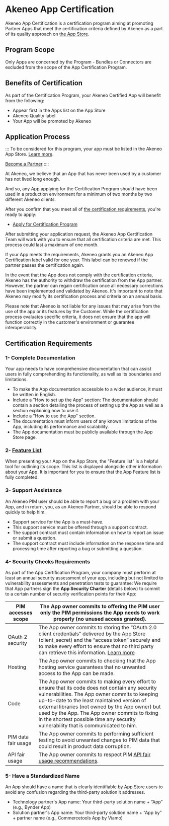 # Akeneo App Certification

Akeneo App Certification is a certification program aiming at promoting Partner Apps that meet the certification criteria defined by Akeneo as a part of its quality approach on [the App Store](https://apps.akeneo.com/apps).

## Program Scope

Only Apps are concerned by the Program - Bundles or Connectors are excluded from the scope of the App Certification Program.

## Benefits of Certification

As part of the Certification Program, your Akeneo Certified App will benefit from the following:
- Appear first in the Apps list on the App Store
- Akeneo Quality label
- Your App will be promoted by Akeneo

## Application Process
::: To be considered for this program, your app must be listed in the Akeneo App Store. [Learn more](https://api.akeneo.com/app-portal/publish-your-app.html).

[Become a Partner](https://www.akeneo.com/become-an-akeneo-partner/) ::::

At Akeneo, we believe that an App that has never been used by a customer has not lived long enough.

And so, any App applying for the Certification Program should have been used in a production environment for a minimum of two months by two different Akeneo clients.

After you confirm that you meet all of [the certification requirements](#certification-requirements), you're ready to apply:

- [Apply for Certification Program](https://apps-support.akeneo.com/)

After submitting your application request, the Akeneo App Certification Team will work with you to ensure that all certification criteria are met. This process could last a maximum of one month.

If your App meets the requirements, Akeneo grants you an Akeneo App Certification label valid for one year. This label can be renewed if the partner passes the certification again.

In the event that the App does not comply with the certification criteria, Akeneo has the authority to withdraw the certification from the App partner. However, the partner can regain certification once all necessary corrections have been implemented and validated by Akeneo. It's important to note that Akeneo may modify its certification process and criteria on an annual basis.

Please note that Akeneo is not liable for any issues that may arise from the use of the app or its features by the Customer. While the certification process evaluates specific criteria, it does not ensure that the app will function correctly in the customer's environment or guarantee interoperability.

## Certification Requirements

### 1- Complete Documentation

Your app needs to have comprehensive documentation that can assist users in fully comprehending its functionality, as well as its boundaries and limitations.
- To make the App documentation accessible to a wider audience, it must be written in English.
- Include a "How to set up the App" section: The documentation should contain a section detailing the process of setting up the App as well as a section explaining how to use it.
- Include a "How to use the App" section.
- The documentation must inform users of any known limitations of the App, including its performance and scalability.
- The App documentation must be publicly available through the App Store page.

### 2- [Feature List](https://api.akeneo.com/app-portal/manage-app-information.html#feature-list)

When presenting your App on the App Store, the "Feature list" is a helpful tool for outlining its scope. This list is displayed alongside other information about your App.
It is important for you to ensure that the App Feature list is fully completed.

### 3- Support Assistance

An Akeneo PIM user should be able to report a bug or a problem with your App, and in return, you, as an Akeneo Partner, should be able to respond quickly to help him.
- Support service for the App is a must-have.
- This support service must be offered through a support contract.
- The support contract must contain information on how to report an issue or submit a question.
- The support contract must include information on the response time and processing time after reporting a bug or submitting a question.

### 4- Security Checks Requirements

As part of the App Certification Program, your company must perform at least an annual security assessment of your app, including but not limited to vulnerability assessments and penetration tests to guarantee:
We require that App partners sign the **App Security Charter** (details below) to commit to a certain number of security verification points for their App:

| PIM accesses scope | The App owner commits to offering the PIM user only the PIM permissions the App needs to work properly (no unused access granted). |
|----------------------|--------------------------------------------------------------------------------------------------------------------------------|
| OAuth 2 security   | The App owner commits to storing the “OAuth 2.0 client credentials” delivered by the App Store (client_secret) and the “access token” securely and to make every effort to ensure that no third party can retrieve this information. [Learn more](https://api.akeneo.com/apps/authentication-and-authorization.html#oauth-20) |
| Hosting                | The App owner commits to checking that the App hosting service guarantees that no unwanted access to the App can be made. |
| Code                    | The App owner commits to making every effort to ensure that its code does not contain any security vulnerabilities. The App owner commits to keeping up-to-date to the least maintained version of external libraries (not owned by the App owner) but used by the App. The App owner commits to fixing in the shortest possible time any security vulnerability that is communicated to him. |
| PIM data fair usage | The App owner commits to performing sufficient testing to avoid unwanted changes to PIM data that could result in product data corruption. |
| API fair usage        | The App owner commits to respect PIM [API fair usage recommendations](https://api.akeneo.com/documentation/overview.html#fair-usage-protection). |

### 5- Have a Standardized Name

An App should have a name that is clearly identifiable by App Store users to avoid any confusion regarding the third-party solution it addresses.
- Technology partner's App name: Your third-party solution name + “App” (e.g., Bynder App)
- Solution partner's App name: Your third-party solution name + “App by” + partner name (e.g., Commercetools App by Viamo)
